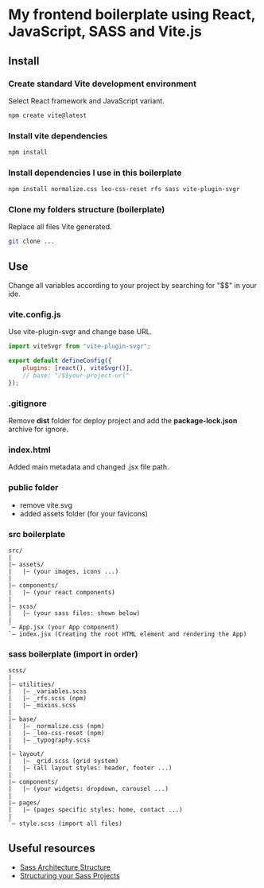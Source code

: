 # My frontend boilerplate using React, JavaScript, SASS and Vite.js

## Install

### Create standard Vite development environment

Select React framework and JavaScript variant.

```bash
npm create vite@latest
```

### Install vite dependencies

```bash
npm install
```

### Install dependencies I use in this boilerplate

```bash
npm install normalize.css leo-css-reset rfs sass vite-plugin-svgr
```

### Clone my folders structure (boilerplate)

Replace all files Vite generated.

```bash
git clone ...
```

## Use 

Change all variables according to your project by searching for "$$" in your ide.

### vite.config.js

Use vite-plugin-svgr and change base URL.

```js
import viteSvgr from "vite-plugin-svgr";

export default defineConfig({
    plugins: [react(), viteSvgr()],
    // base: "/$$your-project-url"
});
```

### .gitignore

Remove **dist** folder for deploy project and add the **package-lock.json** archive for ignore.

### index.html

Added main metadata and changed .jsx file path.

### public folder

* remove vite.svg
* added assets folder (for your favicons)

### src boilerplate

```
src/
|
|– assets/
|   |– (your images, icons ...)
|
|– components/
|   |– (your react components)
|
|– scss/ 
|   |– (your sass files: shown below)
|
`– App.jsx (your App component)
`– index.jsx (Creating the root HTML element and rendering the App)
```

### sass boilerplate (import in order)

```
scss/
|
|– utilities/
|   |– _variables.scss
|   |– _rfs.scss (npm)
|   |– _mixins.scss
|
|– base/
|   |– _normalize.css (npm)
|   |– _leo-css-reset (npm)
|   |– _typography.scss
|
|– layout/ 
|   |– _grid.scss (grid system)
|   |– (all layout styles: header, footer ...)
|
|– components/ 
|   |– (your widgets: dropdown, carousel ...)
|
|– pages/
|   |– (pages specific styles: home, contact ...)
|
`– style.scss (import all files)
```

## Useful resources

* [Sass Architecture Structure](https://gist.github.com/AdamMarsden/7b85e8d5bdb5bef969a0)
* [Structuring your Sass Projects](https://itnext.io/structuring-your-sass-projects-c8d41fa55ed4)